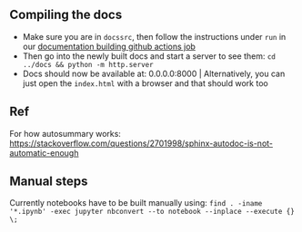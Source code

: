 ## Compiling the docs
- Make sure you are in `docssrc`, then follow the instructions under `run` in our [documentation building github actions job](https://github.com/mindsdb/sigmoid/blob/staging/.github/workflows/doc_build.yml)
- Then go into the newly built docs and start a server to see them: `cd ../docs && python -m http.server`
- Docs should now be available at: 0.0.0.0:8000 | Alternatively, you can just open the `index.html` with a browser and that should work too

## Ref

For how autosummary works: https://stackoverflow.com/questions/2701998/sphinx-autodoc-is-not-automatic-enough

## Manual steps

Currently notebooks have to be built manually using: `find . -iname '*.ipynb' -exec jupyter nbconvert --to notebook --inplace --execute {} \;`